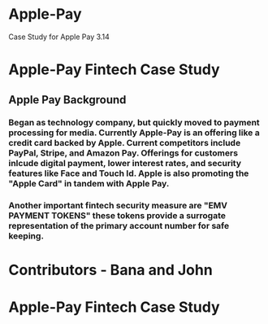 # Apple-Pay
Case Study for Apple Pay 3.14
# Apple-Pay Fintech Case Study

## Apple Pay Background

### Began as technology company, but quickly moved to payment processing for media. Currently Apple-Pay is an offering like a credit card backed by Apple. Current competitors include PayPal, Stripe, and Amazon Pay. Offerings for customers inlcude digital payment, lower interest rates, and security features like Face and Touch Id. Apple is also promoting the "Apple Card" in tandem with Apple Pay. 
### Another important fintech security measure are "EMV PAYMENT TOKENS" these tokens provide a surrogate representation of the primary account number for safe keeping.

# Contributors - Bana and John

# Apple-Pay Fintech Case Study
